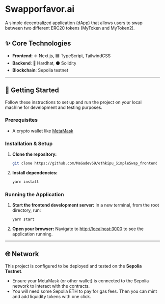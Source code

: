 # Swapporfavor.ai

A simple decentralized application (dApp) that allows users to swap between two different ERC20 tokens (MyToken and MyToken2).

## ✨ Core Technologies

-   **Frontend**: ⚛️ Next.js, 🟦 TypeScript,  TailwindCSS
-   **Backend**: 🧱 Hardhat, ⚫ Solidity
-   **Blockchain**:  Sepolia testnet

---

## 🚀 Getting Started

Follow these instructions to set up and run the project on your local machine for development and testing purposes.

### Prerequisites

-   A crypto wallet like [MetaMask](https://metamask.io/)

### Installation & Setup

1.  **Clone the repository:**
    ```bash
    git clone https://github.com/MaGadev69/ethkipu_SimpleSwap_frontend
    ```

2.  **Install dependencies:**
    ```bash
    yarn install
    ```

### Running the Application

1.  **Start the frontend development server:**
    In a new terminal, from the root directory, run:
    ```bash
    yarn start
    ```

2.  **Open your browser:**
    Navigate to [http://localhost:3000](http://localhost:3000) to see the application running.

---

## 🌐 Network

This project is configured to be deployed and tested on the **Sepolia Testnet**.

-   Ensure your MetaMask (or other wallet) is connected to the Sepolia network to interact with the contracts.
-   You will need some Sepolia ETH to pay for gas fees. Then you can mint and add liquidity tokens with one click.
